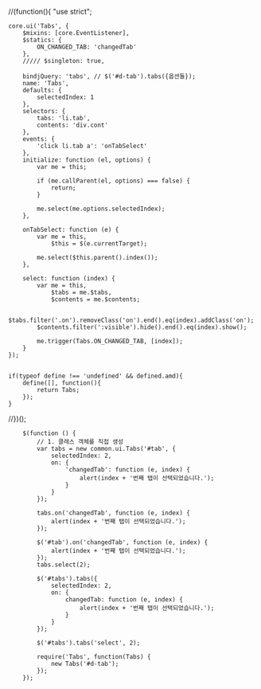 //(function(){
    "use strict"; 
 
    core.ui('Tabs', {    
        $mixins: [core.EventListener],
        $statics: { 
            ON_CHANGED_TAB: 'changedTab' 
        },
        ///// $singleton: true, 
 
        bindjQuery: 'tabs',	// $('#d-tab').tabs({옵션들});
        name: 'Tabs', 
        defaults: { 
            selectedIndex: 1
        },
        selectors: {
            tabs: 'li.tab', 
            contents: 'div.cont'
        },
        events: {
            'click li.tab a': 'onTabSelect' 
        },
        initialize: function (el, options) { 
            var me = this;
 
            if (me.callParent(el, options) === false) {
                return;
            } 
 
            me.select(me.options.selectedIndex);
        },

        onTabSelect: function (e) {
            var me = this, 
                $this = $(e.currentTarget);
 
            me.select($this.parent().index());
        },
 
        select: function (index) {
            var me = this,
                $tabs = me.$tabs,
                $contents = me.$contents; 

            $tabs.filter('.on').removeClass('on').end().eq(index).addClass('on');
            $contents.filter(':visible').hide().end().eq(index).show();
 
            me.trigger(Tabs.ON_CHANGED_TAB, [index]); 
        }
    });
    

    if(typeof define !== 'undefined' && defined.amd){
        define([], function(){
            return Tabs;
        });
    }
 
//})();

        $(function () {
            // 1. 클래스 객체를 직접 생성
            var tabs = new common.ui.Tabs('#tab', {
                selectedIndex: 2,	
                on: {					
                    'changedTab': function (e, index) {
                        alert(index + '번째 탭이 선택되었습니다.');
                    }
                }
            });
 
            tabs.on('changedTab', function (e, index) { 
                alert(index + '번째 탭이 선택되었습니다.');
            });
 
            $('#tab').on('changedTab', function (e, index) {
                alert(index + '번째 탭이 선택되었습니다.');
            });
            tabs.select(2); 
 
            $('#tabs').tabs({
                selectedIndex: 2,
                on: {
                    changedTab: function (e, index) {
                        alert(index + '번째 탭이 선택되었습니다.');
                    }
                }
            });
 
            $('#tabs').tabs('select', 2);
 
            require('Tabs', function(Tabs) {
                new Tabs('#d-tab');
            });
        });
        
